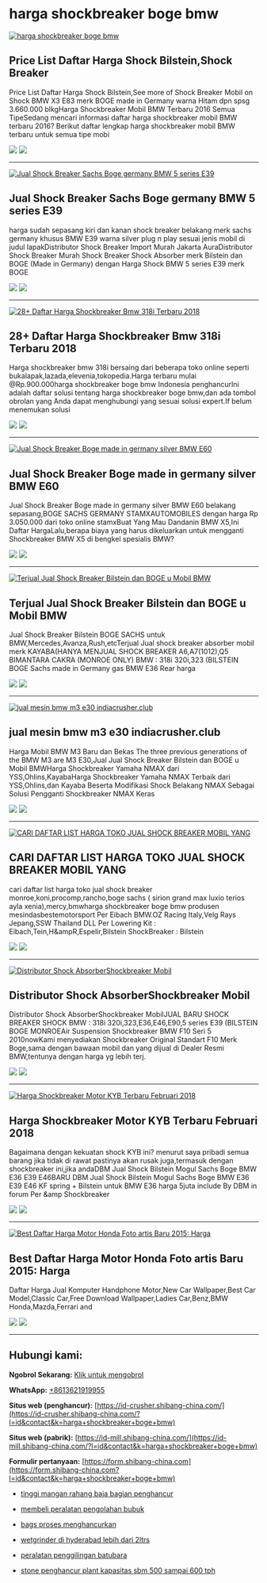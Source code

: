 # harga shockbreaker boge bmw

<a href="https://swt.shibang-china.com/?l=id&img&k=harga+shockbreaker+boge+bmw" target="_blank">![harga shockbreaker boge bmw](http://static.shibang-china.com/all-800x300/12.jpg)</a>

## Price List Daftar Harga Shock Bilstein,Shock Breaker
Price List Daftar Harga Shock Bilstein,See more of Shock Breaker Mobil on Shock BMW X3 E83 merk BOGE made in Germany warna Hitam dpn spsg 3.660.000 blkgHarga Shockbreaker Mobil BMW Terbaru 2016 Semua TipeSedang mencari informasi daftar harga shockbreaker mobil BMW terbaru 2016? Berikut daftar lengkap harga shockbreaker mobil BMW terbaru untuk semua tipe mobi


<a href="https://whatsapp.shibangsoft.com/WhatsApp.php" target="_blank" title="WhatsApp">![](http://static.shibang-china.com/icon/whatsapp.png)</a> <a href="https://swt.shibang-china.com/?l=id&icon&k=harga+shockbreaker+boge+bmw" target="_blank">![](http://static.shibang-china.com/icon/chat-id.png)</a>

---

<a href="https://swt.shibang-china.com/?l=id&img&k=harga+shockbreaker+boge+bmw" target="_blank">![Jual Shock Breaker Sachs Boge germany BMW 5 series E39](http://static.shibang-china.com/all-800x300/979.jpg)</a>

## Jual Shock Breaker Sachs Boge germany BMW 5 series E39
harga sudah sepasang kiri dan kanan shock breaker belakang merk sachs germany khusus BMW E39 warna silver plug n play sesuai jenis mobil di judul lapakDistributor Shock Breaker Import Murah Jakarta AuraDistributor Shock Breaker Murah Shock Breaker Shock Absorber merk Bilstein dan BOGE (Made in Germany) dengan Harga Shock BMW 5 series E39 merk BOGE


<a href="https://whatsapp.shibangsoft.com/WhatsApp.php" target="_blank" title="WhatsApp">![](http://static.shibang-china.com/icon/whatsapp.png)</a> <a href="https://swt.shibang-china.com/?l=id&icon&k=harga+shockbreaker+boge+bmw" target="_blank">![](http://static.shibang-china.com/icon/chat-id.png)</a>

---

<a href="https://swt.shibang-china.com/?l=id&img&k=harga+shockbreaker+boge+bmw" target="_blank">![28+ Daftar Harga Shockbreaker Bmw 318i Terbaru 2018](http://static.shibang-china.com/all-800x300/837.jpg)</a>

## 28+ Daftar Harga Shockbreaker Bmw 318i Terbaru 2018
Harga shockbreaker bmw 318i bersaing dari beberapa toko online seperti bukalapak,lazada,elevenia,tokopedia.Harga terbaru mulai @Rp.900.000harga shockbreaker boge bmw Indonesia penghancurIni adalah daftar solusi tentang harga shockbreaker boge bmw,dan ada tombol obrolan yang Anda dapat menghubungi yang sesuai solusi expert.If belum menemukan solusi


<a href="https://whatsapp.shibangsoft.com/WhatsApp.php" target="_blank" title="WhatsApp">![](http://static.shibang-china.com/icon/whatsapp.png)</a> <a href="https://swt.shibang-china.com/?l=id&icon&k=harga+shockbreaker+boge+bmw" target="_blank">![](http://static.shibang-china.com/icon/chat-id.png)</a>

---

<a href="https://swt.shibang-china.com/?l=id&img&k=harga+shockbreaker+boge+bmw" target="_blank">![Jual Shock Breaker Boge made in germany silver BMW E60](http://static.shibang-china.com/all-800x300/889.jpg)</a>

## Jual Shock Breaker Boge made in germany silver BMW E60
Jual Shock Breaker Boge made in germany silver BMW E60 belakang sepasang,BOGE SACHS GERMANY STAMXAUTOMOBILES dengan harga Rp 3.050.000 dari toko online stamxBuat Yang Mau Dandanin BMW X5,Ini Daftar HargaLalu,berapa biaya yang harus dikeluarkan untuk mengganti Shockbreaker BMW X5 di bengkel spesialis BMW?


<a href="https://whatsapp.shibangsoft.com/WhatsApp.php" target="_blank" title="WhatsApp">![](http://static.shibang-china.com/icon/whatsapp.png)</a> <a href="https://swt.shibang-china.com/?l=id&icon&k=harga+shockbreaker+boge+bmw" target="_blank">![](http://static.shibang-china.com/icon/chat-id.png)</a>

---

<a href="https://swt.shibang-china.com/?l=id&img&k=harga+shockbreaker+boge+bmw" target="_blank">![Terjual Jual Shock Breaker Bilstein dan BOGE u Mobil BMW](http://static.shibang-china.com/all-800x300/228.jpg)</a>

## Terjual Jual Shock Breaker Bilstein dan BOGE u Mobil BMW
Jual Shock Breaker Bilstein BOGE SACHS untuk BMW,Mercedes,Avanza,Rush,etcTerjual Jual shock breaker absorber mobil merk KAYABA(HANYA MENJUAL SHOCK BREAKER A6,A7(1012),Q5 BIMANTARA CAKRA (MONROE ONLY) BMW : 318i 320i,323 (BILSTEIN BOGE Sachs made in Germany gas BMW E36 Rear harga


<a href="https://whatsapp.shibangsoft.com/WhatsApp.php" target="_blank" title="WhatsApp">![](http://static.shibang-china.com/icon/whatsapp.png)</a> <a href="https://swt.shibang-china.com/?l=id&icon&k=harga+shockbreaker+boge+bmw" target="_blank">![](http://static.shibang-china.com/icon/chat-id.png)</a>

---

<a href="https://swt.shibang-china.com/?l=id&img&k=harga+shockbreaker+boge+bmw" target="_blank">![jual mesin bmw m3 e30 indiacrusher.club](http://static.shibang-china.com/all-800x300/1116.jpg)</a>

## jual mesin bmw m3 e30 indiacrusher.club
Harga Mobil BMW M3 Baru dan Bekas The three previous generations of the BMW M3 are M3 E30,Jual Jual Shock Breaker Bilstein dan BOGE u Mobil BMWHarga Shockbreaker Yamaha NMAX dari YSS,Ohlins,KayabaHarga Shockbreaker Yamaha NMAX Terbaik dari YSS,Ohlins,dan Kayaba Beserta Modifikasi Shock Belakang NMAX Sebagai Solusi Pengganti Shockbreaker NMAX Keras


<a href="https://whatsapp.shibangsoft.com/WhatsApp.php" target="_blank" title="WhatsApp">![](http://static.shibang-china.com/icon/whatsapp.png)</a> <a href="https://swt.shibang-china.com/?l=id&icon&k=harga+shockbreaker+boge+bmw" target="_blank">![](http://static.shibang-china.com/icon/chat-id.png)</a>

---

<a href="https://swt.shibang-china.com/?l=id&img&k=harga+shockbreaker+boge+bmw" target="_blank">![CARI DAFTAR LIST HARGA TOKO JUAL SHOCK BREAKER MOBIL YANG](http://static.shibang-china.com/all-800x300/257.jpg)</a>

## CARI DAFTAR LIST HARGA TOKO JUAL SHOCK BREAKER MOBIL YANG
cari daftar list harga toko jual shock breaker monroe,koni,procomp,rancho,boge sachs ( sirion grand max luxio terios ayla xenia),mercy,bmwharga shockbreaker boge bmw produsen mesindasbestemotorsport Per Eibach BMW.OZ Racing Italy,Velg Rays Jepang,SSW Thailand DLL Per Lowering Kit : Eibach,Tein,H&ampR,Espelir,Bilstein ShockBreaker : Bilstein


<a href="https://whatsapp.shibangsoft.com/WhatsApp.php" target="_blank" title="WhatsApp">![](http://static.shibang-china.com/icon/whatsapp.png)</a> <a href="https://swt.shibang-china.com/?l=id&icon&k=harga+shockbreaker+boge+bmw" target="_blank">![](http://static.shibang-china.com/icon/chat-id.png)</a>

---

<a href="https://swt.shibang-china.com/?l=id&img&k=harga+shockbreaker+boge+bmw" target="_blank">![Distributor Shock AbsorberShockbreaker Mobil](http://static.shibang-china.com/all-800x300/152.jpg)</a>

## Distributor Shock AbsorberShockbreaker Mobil
Distributor Shock AbsorberShockbreaker MobilJUAL BARU SHOCK BREAKER SHOCK BMW : 318i 320i,323,E36,E46,E90,5 series E39 (BILSTEIN BOGE MONROEAir Suspension Shockbreaker BMW F10 Seri 5 2010nowKami menyediakan Shockbreaker Original Standart F10 Merk Boge,sama dengan bawaan mobil dan yang dijual di Dealer Resmi BMW,tentunya dengan harga yg lebih terj.


<a href="https://whatsapp.shibangsoft.com/WhatsApp.php" target="_blank" title="WhatsApp">![](http://static.shibang-china.com/icon/whatsapp.png)</a> <a href="https://swt.shibang-china.com/?l=id&icon&k=harga+shockbreaker+boge+bmw" target="_blank">![](http://static.shibang-china.com/icon/chat-id.png)</a>

---

<a href="https://swt.shibang-china.com/?l=id&img&k=harga+shockbreaker+boge+bmw" target="_blank">![Harga Shockbreaker Motor KYB Terbaru Februari 2018](http://static.shibang-china.com/all-800x300/580.jpg)</a>

## Harga Shockbreaker Motor KYB Terbaru Februari 2018
Bagaimana dengan kekuatan shock KYB ini? menurut saya pribadi semua barang jika tidak di rawat pastinya akan rusak juga,termasuk dengan shockbreaker ini,jika andaDBM Jual Shock Bilstein Mogul Sachs Boge BMW E36 E39 E46BARU DBM Jual Shock Bilstein Mogul Sachs Boge BMW E36 E39 E46 KF spring + Bilstein untuk BMW E36 harga 5juta include By DBM in forum Per &amp Shockbreaker


<a href="https://whatsapp.shibangsoft.com/WhatsApp.php" target="_blank" title="WhatsApp">![](http://static.shibang-china.com/icon/whatsapp.png)</a> <a href="https://swt.shibang-china.com/?l=id&icon&k=harga+shockbreaker+boge+bmw" target="_blank">![](http://static.shibang-china.com/icon/chat-id.png)</a>

---

<a href="https://swt.shibang-china.com/?l=id&img&k=harga+shockbreaker+boge+bmw" target="_blank">![Best Daftar Harga Motor Honda Foto artis Baru 2015: Harga](http://static.shibang-china.com/all-800x300/78.jpg)</a>

## Best Daftar Harga Motor Honda Foto artis Baru 2015: Harga
Daftar Harga Jual Komputer Handphone Motor,New Car Wallpaper,Best Car Model,Classic Car,Free Download Wallpaper,Ladies Car,Benz,BMW Honda,Mazda,Ferrari and

<a href="https://whatsapp.shibangsoft.com/WhatsApp.php" target="_blank" title="WhatsApp">![](http://static.shibang-china.com/icon/whatsapp.png)</a> <a href="https://swt.shibang-china.com/?l=id&icon&k=harga+shockbreaker+boge+bmw" target="_blank">![](http://static.shibang-china.com/icon/chat-id.png)</a>

---
## Hubungi kami:

**Ngobrol Sekarang:** [Klik untuk mengobrol](https://swt.shibang-china.com?l=id&contact&k=harga+shockbreaker+boge+bmw)

**WhatsApp:**  [+8613621919955](https://whatsapp.shibangsoft.com/WhatsApp.php)

**Situs web (penghancur):** [https://id-crusher.shibang-china.com/](https://id-crusher.shibang-china.com/?l=id&contact&k=harga+shockbreaker+boge+bmw)

**Situs web (pabrik):** [https://id-mill.shibang-china.com/](https://id-mill.shibang-china.com/?l=id&contact&k=harga+shockbreaker+boge+bmw)

**Formulir pertanyaan:** [https://form.shibang-china.com](https://form.shibang-china.com?l=id&contact&k=harga+shockbreaker+boge+bmw)

* [tinggi mangan rahang baja bagian penghancur](../37/tinggi%20mangan%20rahang%20baja%20bagian%20penghancur.md)

* [membeli peralatan pengolahan bubuk](../35/membeli%20peralatan%20pengolahan%20bubuk.md)

* [bags proses menghancurkan](../39/bags%20proses%20menghancurkan.md)

* [wetgrinder di hyderabad lebih dari 2ltrs](../34/wetgrinder%20di%20hyderabad%20lebih%20dari%202ltrs.md)

* [peralatan penggilingan batubara](../40/peralatan%20penggilingan%20batubara.md)

* [stone penghancur plant kapasitas sbm 500 sampai 600 tph](../32/stone%20penghancur%20plant%20kapasitas%20sbm%20500%20sampai%20600%20tph.md)